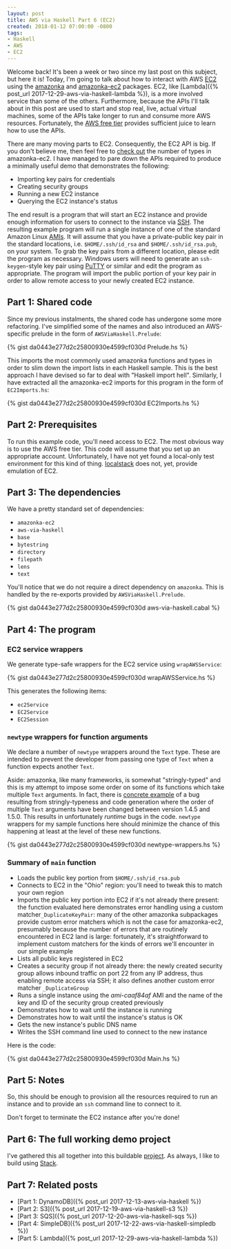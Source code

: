 ```yaml
---
layout: post
title: AWS via Haskell Part 6 (EC2)
created: 2018-01-12 07:00:00 -0800
tags:
- Haskell
- AWS
- EC2
---
```

Welcome back! It's been a week or two since my last post on this subject, but here it is! Today, I'm going to talk about how to interact with AWS [EC2][ec2] using the [amazonka][amazonka] and [amazonka-ec2][amazonka-ec2] packages. EC2, like [Lambda]({% post_url 2017-12-29-aws-via-haskell-lambda %}), is a more involved service than some of the others. Furthermore, because the APIs I'll talk about in this post are used to start and stop real, live, actual virtual machines, some of the APIs take longer to run and consume more AWS resources. Fortunately, the [AWS free tier][aws-free-tier] provides sufficient juice to learn how to use the APIs.

There are many moving parts to EC2. Consequently, the EC2 API is big. If you don't believe me, then feel free to [check out][amazonka-ec2-types] the number of types in amazonka-ec2. I have managed to pare down the APIs required to produce a minimally useful demo that demonstrates the following:

* Importing key pairs for credentials
* Creating security groups
* Running a new EC2 instance
* Querying the EC2 instance's status

The end result is a program that will start an EC2 instance and provide enough information for users to connect to the instance via [SSH][openssh]. The resulting example program will run a single instance of one of the standard Amazon Linux [AMIs][amis]. It will assume that you have a private-public key pair in the standard locations, i.e. `$HOME/.ssh/id_rsa` and `$HOME/.ssh/id_rsa.pub`, on your system. To grab the key pairs from a different location, please edit the program as necessary. Windows users will need to generate an `ssh-keygen`-style key pair using [PuTTY][putty] or similar and edit the program as appropriate. The program will import the public portion of your key pair in order to allow remote access to your newly created EC2 instance.

## Part 1: Shared code

Since my previous instalments, the shared code has undergone some more refactoring. I've simplified some of the names and also introduced an AWS-specific prelude in the form of `AWSViaHaskell.Prelude`:

{% gist da0443e277d2c25800930e4599cf030d Prelude.hs %}

This imports the most commonly used amazonka functions and types in order to slim down the import lists in each Haskell sample. This is the best approach I have devised so far to deal with "Haskell import hell". Similarly, I have extracted all the amazonka-ec2 imports for this program in the form of `EC2Imports.hs`:

{% gist da0443e277d2c25800930e4599cf030d EC2Imports.hs %}

## Part 2: Prerequisites

To run this example code, you'll need access to EC2. The most obvious way is to use the AWS free tier. This code will assume that you set up an appropriate account. Unfortunately, I have not yet found a local-only test environment for this kind of thing. [localstack][localstack] does not, yet, provide emulation of EC2.

## Part 3: The dependencies

We have a pretty standard set of dependencies:

* `amazonka-ec2`
* `aws-via-haskell`
* `base`
* `bytestring`
* `directory`
* `filepath`
* `lens`
* `text`

You'll notice that we do not require a direct dependency on `amazonka`. This is handled by the re-exports provided by `AWSViaHaskell.Prelude`.

{% gist da0443e277d2c25800930e4599cf030d aws-via-haskell.cabal %}

## Part 4: The program

### EC2 service wrappers

We generate type-safe wrappers for the EC2 service using `wrapAWSService`:

{% gist da0443e277d2c25800930e4599cf030d wrapAWSService.hs %}

This generates the following items:

* `ec2Service`
* `EC2Service`
* `EC2Session`

### `newtype` wrappers for function arguments

We declare a number of `newtype` wrappers around the `Text` type. These are intended to prevent the developer from passing one type of `Text` when a function expects another `Text`.

Aside: amazonka, like many frameworks, is somewhat "stringly-typed" and this is my attempt to impose some order on some of its functions which take multiple `Text` arguments. In fact, there is [concrete example][csg-bug] of a bug resulting from stringly-typeness and code generation where the order of multiple `Text` arguments have been changed between version 1.4.5 and 1.5.0. This results in unfortunately _runtime_ bugs in the code. `newtype` wrappers for my sample functions here should minimize the chance of this happening at least at the level of these new functions.

{% gist da0443e277d2c25800930e4599cf030d newtype-wrappers.hs %}

### Summary of `main` function

* Loads the public key portion from `$HOME/.ssh/id_rsa.pub`
* Connects to EC2 in the "Ohio" region: you'll need to tweak this to match your own region
* Imports the public key portion into EC2 if it's not already there present: the function evaluated here demonstrates error handling using a custom matcher`_DuplicateKeyPair`: many of the other amazonka subpackages provide custom error matchers which is not the case for amazonka-ec2, presumably because the number of errors that are routinely encountered in EC2 land is large: fortunately, it's straightforward to implement custom matchers for the kinds of errors we'll encounter in our simple example
* Lists all public keys registered in EC2
* Creates a security group if not already there: the newly created security group allows inbound traffic on port 22 from any IP address, thus enabling remote access via SSH; it also defines another custom error matcher `_DuplicateGroup`
* Runs a single instance using the _ami-caaf84af_ AMI and the name of the key and ID of the security group created previously
* Demonstrates how to wait until the instance is running
* Demonstrates how to wait until the instance's status is OK
* Gets the new instance's public DNS name
* Writes the SSH command line used to connect to the new instance

Here is the code:

{% gist da0443e277d2c25800930e4599cf030d Main.hs %}

## Part 5: Notes

So, this should be enough to provision all the resources required to run an instance and to provide an `ssh` command line to connect to it.

Don't forget to terminate the EC2 instance after you're done!

## Part 6: The full working demo project

I've gathered this all together into this buildable [project][aws-via-haskell-repo]. As always, I like to build using [Stack][stack].

## Part 7: Related posts

* [Part 1: DynamoDB]({% post_url 2017-12-13-aws-via-haskell %})
* [Part 2: S3]({% post_url 2017-12-19-aws-via-haskell-s3 %})
* [Part 3: SQS]({% post_url 2017-12-20-aws-via-haskell-sqs %})
* [Part 4: SimpleDB]({% post_url 2017-12-22-aws-via-haskell-simpledb %})
* [Part 5: Lambda]({% post_url 2017-12-29-aws-via-haskell-lambda %})

[amazonka]: https://hackage.haskell.org/package/amazonka
[amazonka-ec2]: https://hackage.haskell.org/package/amazonka-ec2
[amazonka-ec2-types]: https://hackage.haskell.org/package/amazonka-ec2-1.5.0/docs/Network-AWS-EC2-Types.html
[amis]: https://docs.aws.amazon.com/AWSEC2/latest/UserGuide/AMIs.html
[aws-free-tier]: https://aws.amazon.com/free/
[aws-via-haskell-repo]: https://github.com/rcook/aws-via-haskell/
[csg-bug]: https://github.com/brendanhay/amazonka/issues/439
[ec2]: https://aws.amazon.com/ec2/
[localstack]: https://github.com/localstack/localstack
[openssh]: https://en.wikipedia.org/wiki/OpenSSH
[putty]: https://www.chiark.greenend.org.uk/~sgtatham/putty/latest.html
[stack]: https://haskellstack.org/
